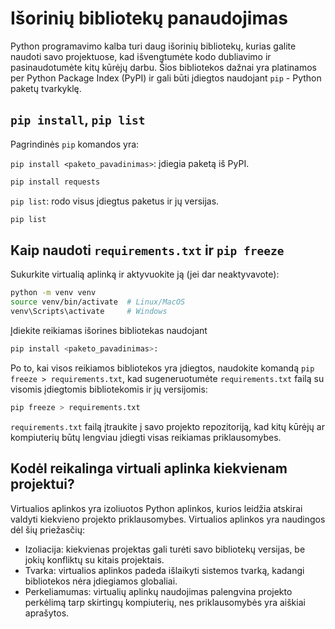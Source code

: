 # Išorinių bibliotekų panaudojimas

Python programavimo kalba turi daug išorinių bibliotekų, kurias galite naudoti savo projektuose, kad išvengtumėte kodo dubliavimo ir pasinaudotumėte kitų kūrėjų darbu. Šios bibliotekos dažnai yra platinamos per Python Package Index (PyPI) ir gali būti įdiegtos naudojant `pip` - Python paketų tvarkyklę.

## `pip install`, `pip list`

Pagrindinės `pip` komandos yra:

`pip install <paketo_pavadinimas>`: įdiegia paketą iš PyPI.

```bash
pip install requests
```

`pip list`: rodo visus įdiegtus paketus ir jų versijas.

```bash
pip list
```

## Kaip naudoti `requirements.txt` ir `pip freeze`

Sukurkite virtualią aplinką ir aktyvuokite ją (jei dar neaktyvavote):

```bash
python -m venv venv
source venv/bin/activate  # Linux/MacOS
venv\Scripts\activate     # Windows
```

Įdiekite reikiamas išorines bibliotekas naudojant

```bash
pip install <paketo_pavadinimas>:
```

Po to, kai visos reikiamos bibliotekos yra įdiegtos, naudokite komandą `pip freeze > requirements.txt`, kad sugeneruotumėte `requirements.txt` failą su visomis įdiegtomis bibliotekomis ir jų versijomis:

```bash
pip freeze > requirements.txt
```

`requirements.txt` failą įtraukite į savo projekto repozitoriją, kad kitų kūrėjų ar kompiuterių būtų lengviau įdiegti visas reikiamas priklausomybes.

## Kodėl reikalinga virtuali aplinka kiekvienam projektui?

Virtualios aplinkos yra izoliuotos Python aplinkos, kurios leidžia atskirai valdyti kiekvieno projekto priklausomybes. Virtualios aplinkos yra naudingos dėl šių priežasčių:

- Izoliacija: kiekvienas projektas gali turėti savo bibliotekų versijas, be jokių konfliktų su kitais projektais.
- Tvarka: virtualios aplinkos padeda išlaikyti sistemos tvarką, kadangi bibliotekos nėra įdiegiamos globaliai.
- Perkeliamumas: virtualių aplinkų naudojimas palengvina projekto perkėlimą tarp skirtingų kompiuterių, nes priklausomybės yra aiškiai aprašytos.